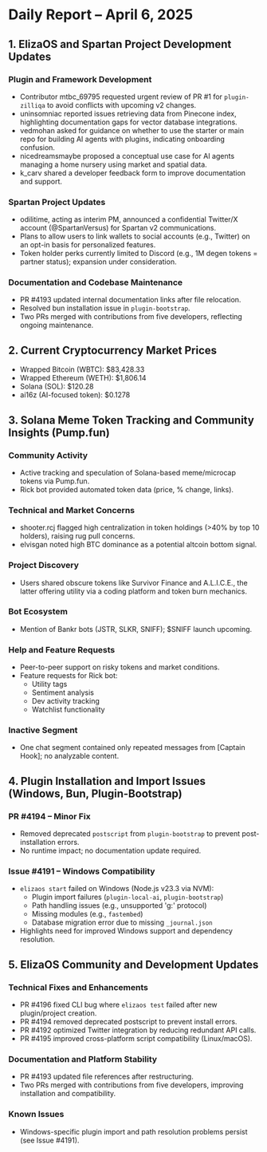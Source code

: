 # Daily Report – April 6, 2025

## 1. ElizaOS and Spartan Project Development Updates

### Plugin and Framework Development
- Contributor mtbc_69795 requested urgent review of PR #1 for `plugin-zilliqa` to avoid conflicts with upcoming v2 changes.
- uninsomniac reported issues retrieving data from Pinecone index, highlighting documentation gaps for vector database integrations.
- vedmohan asked for guidance on whether to use the starter or main repo for building AI agents with plugins, indicating onboarding confusion.
- nicedreamsmaybe proposed a conceptual use case for AI agents managing a home nursery using market and spatial data.
- k_carv shared a developer feedback form to improve documentation and support.

### Spartan Project Updates
- odilitime, acting as interim PM, announced a confidential Twitter/X account (@SpartanVersus) for Spartan v2 communications.
- Plans to allow users to link wallets to social accounts (e.g., Twitter) on an opt-in basis for personalized features.
- Token holder perks currently limited to Discord (e.g., 1M degen tokens = partner status); expansion under consideration.

### Documentation and Codebase Maintenance
- PR #4193 updated internal documentation links after file relocation.
- Resolved bun installation issue in `plugin-bootstrap`.
- Two PRs merged with contributions from five developers, reflecting ongoing maintenance.

## 2. Current Cryptocurrency Market Prices

- Wrapped Bitcoin (WBTC): $83,428.33
- Wrapped Ethereum (WETH): $1,806.14
- Solana (SOL): $120.28
- ai16z (AI-focused token): $0.1278

## 3. Solana Meme Token Tracking and Community Insights (Pump.fun)

### Community Activity
- Active tracking and speculation of Solana-based meme/microcap tokens via Pump.fun.
- Rick bot provided automated token data (price, % change, links).

### Technical and Market Concerns
- shooter.rcj flagged high centralization in token holdings (>40% by top 10 holders), raising rug pull concerns.
- elvisgan noted high BTC dominance as a potential altcoin bottom signal.

### Project Discovery
- Users shared obscure tokens like Survivor Finance and A.L.I.C.E., the latter offering utility via a coding platform and token burn mechanics.

### Bot Ecosystem
- Mention of Bankr bots (JSTR, SLKR, SNIFF); $SNIFF launch upcoming.

### Help and Feature Requests
- Peer-to-peer support on risky tokens and market conditions.
- Feature requests for Rick bot:
  - Utility tags
  - Sentiment analysis
  - Dev activity tracking
  - Watchlist functionality

### Inactive Segment
- One chat segment contained only repeated messages from [Captain Hook]; no analyzable content.

## 4. Plugin Installation and Import Issues (Windows, Bun, Plugin-Bootstrap)

### PR #4194 – Minor Fix
- Removed deprecated `postscript` from `plugin-bootstrap` to prevent post-installation errors.
- No runtime impact; no documentation update required.

### Issue #4191 – Windows Compatibility
- `elizaos start` failed on Windows (Node.js v23.3 via NVM):
  - Plugin import failures (`plugin-local-ai`, `plugin-bootstrap`)
  - Path handling issues (e.g., unsupported 'g:' protocol)
  - Missing modules (e.g., `fastembed`)
  - Database migration error due to missing `_journal.json`
- Highlights need for improved Windows support and dependency resolution.

## 5. ElizaOS Community and Development Updates

### Technical Fixes and Enhancements
- PR #4196 fixed CLI bug where `elizaos test` failed after new plugin/project creation.
- PR #4194 removed deprecated postscript to prevent install errors.
- PR #4192 optimized Twitter integration by reducing redundant API calls.
- PR #4195 improved cross-platform script compatibility (Linux/macOS).

### Documentation and Platform Stability
- PR #4193 updated file references after restructuring.
- Two PRs merged with contributions from five developers, improving installation and compatibility.

### Known Issues
- Windows-specific plugin import and path resolution problems persist (see Issue #4191).